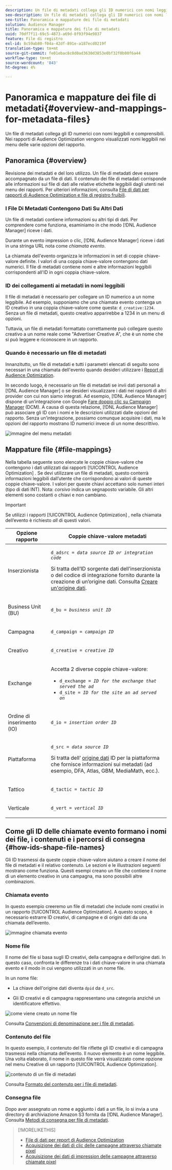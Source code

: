 ```yaml
---
description: Un file di metadati collega gli ID numerici con nomi leggibili e comprensibili. Nei rapporti di Audience Optimization vengono visualizzati nomi leggibili nei menu delle varie opzioni del rapporto.
seo-description: Un file di metadati collega gli ID numerici con nomi leggibili e comprensibili. Nei rapporti di Audience Optimization vengono visualizzati nomi leggibili nei menu delle varie opzioni del rapporto.
seo-title: Panoramica e mappature dei file di metadati
solution: Audience Manager
title: Panoramica e mappature dei file di metadati
uuid: 70df7f11-69c5-4873-a69d-8f93f94e9837
feature: File di registro
exl-id: 8c59ab80-f04a-42df-891e-a187ecd0219f
translation-type: tm+mt
source-git-commit: fe01ebac8c0d0ad3630d3853e0bf32f0b00f6a44
workflow-type: tm+mt
source-wordcount: '843'
ht-degree: 4%

---
```


# Panoramica e mappature dei file di metadati{#overview-and-mappings-for-metadata-files}

Un file di metadati collega gli ID numerici con nomi leggibili e comprensibili. Nei rapporti di Audience Optimization vengono visualizzati nomi leggibili nei menu delle varie opzioni del rapporto.

## Panoramica {#overview}

Revisione dei metadati e del loro utilizzo. Un file di metadati deve essere accompagnato da un file di dati. Il contenuto dei file di metadati corrisponde alle informazioni sui file di dati alle relative etichette leggibili dagli utenti nei menu dei rapporti. Per ulteriori informazioni, consulta [File di dati per rapporti di Audience Optimization e file di registro fruibili](../../../reporting/audience-optimization-reports/metadata-files-intro/datafiles-intro.md).

### I File Di Metadati Contengono Dati Su Altri Dati

Un file di metadati contiene informazioni su altri tipi di dati. Per comprendere come funziona, esaminiamo in che modo [!DNL Audience Manager] riceve i dati.

Durante un evento impression o clic, [!DNL Audience Manager] riceve i dati in una stringa URL nota come *chiamata evento*.

La chiamata dell&#39;evento organizza le informazioni in set di coppie chiave-valore definite. I valori di una coppia chiave-valore contengono dati numerici. Il file di metadati contiene nomi e altre informazioni leggibili corrispondenti all&#39;ID in ogni coppia chiave-valore.

### ID dei collegamenti ai metadati in nomi leggibili

Il file di metadati è necessario per collegare un ID numerico a un nome leggibile. Ad esempio, supponiamo che una chiamata evento contenga un ID creativo in una coppia chiave-valore come questa: `d_creative:1234`. Senza un file di metadati, questo creativo apparirebbe a 1234 in un menu di opzioni.

Tuttavia, un file di metadati formattato correttamente può collegare questo creativo a un nome reale come &quot;Advertiser Creative A&quot;, che è un nome che si può leggere e riconoscere in un rapporto.

### Quando è necessario un file di metadati

Innanzitutto, un file di metadati e tutti i parametri elencati di seguito sono necessari in una chiamata dell&#39;evento quando desideri utilizzare i [Report di Audience Optimization](../../../reporting/audience-optimization-reports/audience-optimization-reports.md).

In secondo luogo, è necessario un file di metadati se invii dati personali a [!DNL Audience Manager] o se desideri visualizzare i dati nei rapporti di altri provider con cui non siamo integrati. Ad esempio, [!DNL Audience Manager] dispone di un’integrazione con Google [Fare doppio clic su Campaign Manager](../../../reporting/audience-optimization-reports/aor-advertisers/import-dcm.md) (DCM). A causa di questa relazione, [!DNL Audience Manager] può associare gli ID con i nomi e le descrizioni utilizzati dalle opzioni del rapporto. Senza un’integrazione, possiamo comunque acquisire i dati, ma le opzioni del rapporto mostrano ID numerici invece di un nome descrittivo.

![immagine del menu metadati](/help/using/reporting/audience-optimization-reports/metadata-files-intro/assets/metadata_menu.png)

## Mappature file {#file-mappings}

Nella tabella seguente sono elencate le coppie chiave-valore che contengono i dati utilizzati dai rapporti [!UICONTROL Audience Optimization] . Se devi utilizzare un file di metadati, questo conterrà informazioni leggibili dall’utente che corrispondono ai valori di queste coppie chiave-valore. I valori per queste chiavi accettano solo numeri interi (tipo di dati INT). Nota: *corsivo* indica un segnaposto variabile. Gli altri elementi sono costanti o chiavi e non cambiano.

>[!IMPORTANT]
>
>Se utilizzi i rapporti [!UICONTROL Audience Optimization] , nella chiamata dell’evento è richiesto *all* di questi valori.

<table id="table_B2C8C493080E449CA71C4EF07D9476BD"> 
 <thead> 
  <tr> 
   <th colname="col1" class="entry"> Opzione rapporto </th> 
   <th colname="col2" class="entry"> Coppie chiave-valore metadati </th> 
  </tr> 
 </thead>
 <tbody> 
  <tr> 
   <td colname="col1"> <p>Inserzionista </p> </td> 
   <td colname="col2"> <p> <code>d_adsrc = <i>data source ID or integration code</i></code> </p> <p>Si tratta dell’ID sorgente dati dell’inserzionista o del codice di integrazione fornito durante la creazione di un’origine dati. Consulta <a href="../../../features/manage-datasources.md#create-data-source"> Creare un'origine dati</a>. </p> </td> 
  </tr> 
  <tr> 
   <td colname="col1"> <p>Business Unit (BU) </p> </td> 
   <td colname="col2"> <p> <code>d_bu = <i>business unit ID</i></code> </p> </td> 
  </tr> 
  <tr> 
   <td colname="col1"> <p>Campagna </p> </td> 
   <td colname="col2"> <p> <code>d_campaign = <i>campaign ID</i></code> </p> </td> 
  </tr> 
  <tr> 
   <td colname="col1"> <p>Creativo </p> </td> 
   <td colname="col2"> <p> <code>d_creative = <i>creative ID</i></code> </p> </td> 
  </tr> 
  <tr> 
   <td colname="col1"> <p>Exchange </p> </td> 
   <td colname="col2"> <p>Accetta 2 diverse coppie chiave-valore: </p> 
    <ul id="ul_3B3B751A8A134096B0912E81A0983B9D"> 
     <li id="li_57BAC45A7B274AB695945E174A4D8A35"> <code>d_exchange = <i>ID for the exchange that served the ad</i></code> </li> 
     <li id="li_CCDF00DE59D3451C8EF590DD3E1A806D"> <code>d_site = <i>ID for the site an ad served on</i></code> </li> 
    </ul> </td> 
  </tr> 
  <tr> 
   <td colname="col1"> <p>Ordine di inserimento (IO) </p> </td> 
   <td colname="col2"> <p> <code>d_io = <i>insertion order ID</i></code> </p> </td> 
  </tr> 
  <tr> 
   <td colname="col1"> <p>Piattaforma </p> </td> 
   <td colname="col2"> <p> <code>d_src = <i>data source ID</i></code> </p> <p>Si tratta dell’ <a href="../../../features/datasources-list-and-settings.md#data-sources-list-and-settings"> origine dati</a> ID per la piattaforma che fornisce informazioni sui metadati (ad esempio, DFA, Atlas, GBM, MediaMath, ecc.). </p> </td> 
  </tr> 
  <tr> 
   <td colname="col1"> <p>Tattico </p> </td> 
   <td colname="col2"> <p> <code>d_tactic = <i>tactic ID</i></code> </p> </td> 
  </tr> 
  <tr> 
   <td colname="col1"> <p>Verticale </p> </td> 
   <td colname="col2"> <p> <code>d_vert = <i>vertical ID</i></code> </p> </td> 
  </tr> 
 </tbody> 
</table>

## Come gli ID delle chiamate evento formano i nomi dei file, i contenuti e i percorsi di consegna {#how-ids-shape-file-names}

Gli ID trasmessi da queste coppie chiave-valore aiutano a creare il nome del file di metadati e il relativo contenuto. Le sezioni e le illustrazioni seguenti mostrano come funziona. Questi esempi creano un file che contiene il nome di un elemento creativo in una campagna, ma sono possibili altre combinazioni.

### Chiamata evento

In questo esempio creeremo un file di metadati che include nomi creativi in un rapporto [!UICONTROL Audience Optimization]. A questo scopo, è necessario estrarre ID creativi, di campagne e di origini dati da una chiamata dell’evento.

![immagine chiamata evento](/help/using/reporting/audience-optimization-reports/metadata-files-intro/assets/metadata_file_event.png)

### Nome file

Il nome del file si basa sugli ID creativi, della campagna e dell’origine dati. In questo caso, confronta le differenze tra i dati chiave-valore in una chiamata evento e il modo in cui vengono utilizzati in un nome file.

In un nome file:

* La chiave dell&#39;origine dati diventa `dpid` da `d_src`.

* Gli ID creativi e di campagna rappresentano una categoria anziché un identificatore effettivo.

![come viene creato un nome file](/help/using/reporting/audience-optimization-reports/metadata-files-intro/assets/metadata_file_name.png)

Consulta [Convenzioni di denominazione per i file di metadati](../../../reporting/audience-optimization-reports/metadata-files-intro/metadata-file-names.md).

### Contenuto del file

In questo esempio, il contenuto del file riflette gli ID creativi e di campagna trasmessi nella chiamata dell’evento. Il nuovo elemento è un nome leggibile. Una volta elaborato, il nome in questo file verrà visualizzato come opzione nel menu Creative di un rapporto [!UICONTROL Audience Optimization].

![contenuto di un file di metadati](/help/using/reporting/audience-optimization-reports/metadata-files-intro/assets/metadata_file_contents.png)

Consulta [Formato del contenuto per i file di metadati](../../../reporting/audience-optimization-reports/metadata-files-intro/metadata-file-contents.md).

### Consegna file

Dopo aver assegnato un nome e aggiunto i dati a un file, lo si invia a una directory di archiviazione Amazon S3 fornita da [!DNL Audience Manager]. Consulta [Metodi di consegna per file di metadati](../../../reporting/audience-optimization-reports/metadata-files-intro/metadata-delivery-methods.md).

>[!MORELIKETHIS]
>
>* [File di dati per report di Audience Optimization](../../../reporting/audience-optimization-reports/metadata-files-intro/datafiles-intro.md)
>* [Acquisizione dei dati di clic delle campagne attraverso chiamate pixel](../../../integration/media-data-integration/click-data-pixels.md)
>* [Acquisizione dei dati di impression delle campagne attraverso chiamate pixel](../../../integration/media-data-integration/impression-data-pixels.md)


